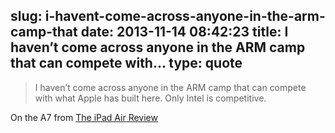 slug: i-havent-come-across-anyone-in-the-arm-camp-that
date: 2013-11-14 08:42:23
title: I haven’t come across anyone in the ARM camp that can compete with...
type: quote
---

> I haven’t come across anyone in the ARM camp that can compete with what Apple has built here. Only Intel is competitive.

On the A7 from [The iPad Air Review](http://www.anandtech.com/show/7460/apple-ipad-air-review)
